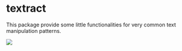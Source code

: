 # textract

This package provide some little functionalities for very common text
manipulation patterns.

![](https://f.cloud.github.com/assets/69169/2290250/c35d867a-a017-11e3-86be-cd7c5bf3ff9b.gif)
